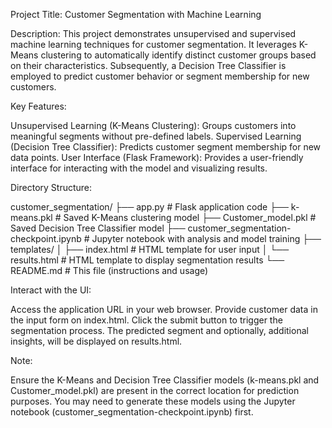 Project Title: Customer Segmentation with Machine Learning

Description:
This project demonstrates unsupervised and supervised machine learning techniques for customer segmentation. It leverages K-Means clustering to automatically identify distinct customer groups based on their 
characteristics. Subsequently, a Decision Tree Classifier is employed to predict customer behavior or segment membership for new customers.

Key Features:

Unsupervised Learning (K-Means Clustering): Groups customers into meaningful segments without pre-defined labels.
Supervised Learning (Decision Tree Classifier): Predicts customer segment membership for new data points.
User Interface (Flask Framework): Provides a user-friendly interface for interacting with the model and visualizing results.


Directory Structure:

customer_segmentation/
├── app.py                  # Flask application code
├── k-means.pkl              # Saved K-Means clustering model
├── Customer_model.pkl      # Saved Decision Tree Classifier model
├── customer_segmentation-checkpoint.ipynb  # Jupyter notebook with analysis and model training
├── templates/
│   ├── index.html          # HTML template for user input
│   └── results.html         # HTML template to display segmentation results
└── README.md               # This file (instructions and usage)


Interact with the UI:

Access the application URL in your web browser.
Provide customer data in the input form on index.html.
Click the submit button to trigger the segmentation process.
The predicted segment and optionally, additional insights, will be displayed on results.html.


Note:

Ensure the K-Means and Decision Tree Classifier models (k-means.pkl and Customer_model.pkl) are present in the correct location for prediction purposes. You may need to generate these models using the 
Jupyter notebook (customer_segmentation-checkpoint.ipynb) first.


